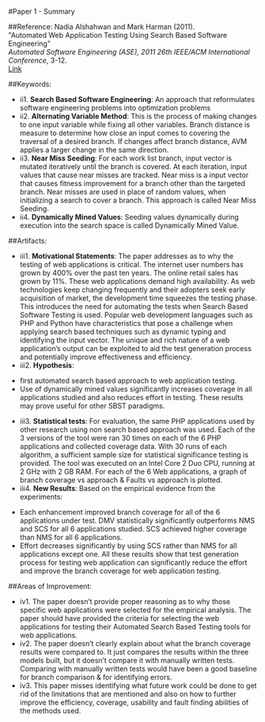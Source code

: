 #Paper 1 - Summary

##Reference:
Nadia Alshahwan and Mark Harman (2011).  
"Automated Web Application Testing Using Search Based Software Engineering"  
*Automated Software Engineering (ASE), 2011 26th IEEE/ACM International Conference*, 3-12.  
[Link](http://ieeexplore.ieee.org/xpls/abs_all.jsp?arnumber=6100082)

##Keywords:
* ii1. **Search Based Software Engineering**: An approach that reformulates software engineering problems into optimization problems
* ii2. **Alternating Variable Method**: This is the process of making changes to one input variable while fixing all other variables. Branch distance is measure to determine how close an input comes to covering the traversal of a desired branch. If changes affect branch distance, AVM applies a larger change in the same direction.
* ii3. **Near Miss Seeding**: For each work list branch, input vector is mutated iteratively until the branch is covered. At each iteration, input values that cause near misses are tracked. Near miss is a input vector that causes fitness improvement for a branch other than the targeted branch. Near misses are used in place of random values, when initializing a search to cover a branch. This approach is called Near Miss Seeding.
* ii4. **Dynamically Mined Values**: Seeding values dynamically during execution into the search space is called Dynamically Mined Value.

##Artifacts:
* iii1. **Motivational Statements**: The paper addresses as to why the testing of web applications is critical. The internet user numbers has grown by 400% over the past ten years. The online retail sales has grown by 11%. These web applications demand high availability. As web technologies keep changing frequently and their adopters seek early acquisition of market, the development time squeezes the testing phase. This introduces the need for automating the tests when Search Based Software Testing is used. Popular web development languages such as PHP and Python have characteristics that pose a challenge when applying search based techniques such as dynamic typing and identifying the input vector. The unique and rich nature of a web application’s output can be exploited to aid the test generation process and potentially improve effectiveness and efficiency.
* iii2. **Hypothesis**: 
 - first automated search based approach to web application testing.
 - Use of dynamically mined values significantly increases coverage in all applications studied and also reduces effort in testing. These results may prove useful for other SBST paradigms.
* iii3. **Statistical tests**: For evaluation, the same PHP applications used by other research using non search based approach was used. Each of the 3 versions of the tool were ran 30 times on each of the 6 PHP applications and collected coverage data. With 30 runs of each algorithm, a sufficient sample size for statistical significance testing is provided. The tool was executed on an Intel Core 2 Duo CPU, running at 2 GHz with 2 GB RAM. For each of the 6 Web applications, a graph of branch coverage vs approach & Faults vs approach is plotted.
* iii4. **New Results**: Based on the empirical evidence from the experiments: 
 - Each enhancement improved branch coverage for all of the 6 applications under test. DMV statistically significantly outperforms NMS and SCS for all 6 applications studied. SCS achieved higher coverage than NMS for all 6 applications.
 - Effort decreases significantly by using SCS rather than NMS for all applications except one.
All these results show that test generation process for testing web application can significantly reduce the effort and improve the branch coverage for web application testing.

##Areas of Improvement:
* iv1. The paper doesn’t provide proper reasoning as to why those specific web applications were selected for the empirical analysis. The paper should have provided the criteria for selecting the web applications for testing their Automated Search Based Testing tools for web applications.
* iv2. The paper doesn’t clearly explain about what the branch coverage results were compared to. It just compares the results within the three models built, but it doesn’t compare it with manually written tests. Comparing with manually written tests would have been a good baseline for branch comparison & for identifying errors.
* iv3. This paper misses identifying what future work could be done to get rid of the limitations that are mentioned and also on how to further improve the efficiency, coverage, usability and fault finding abilities of the methods used.